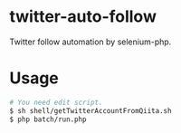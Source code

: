 # twitter-auto-follow

Twitter follow automation by selenium-php.

# Usage

```sh
# You need edit script.
$ sh shell/getTwitterAccountFromQiita.sh
$ php batch/run.php
```
